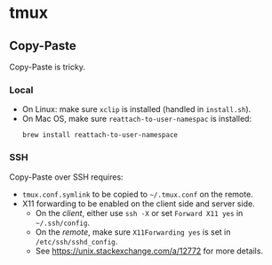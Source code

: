 # tmux

## Copy-Paste

Copy-Paste is tricky.

### Local

- On Linux: make sure `xclip` is installed (handled in `install.sh`).
- On Mac OS, make sure `reattach-to-user-namespac` is installed:
  ```
  brew install reattach-to-user-namespace
  ```

### SSH

Copy-Paste over SSH requires:

- `tmux.conf.symlink` to be copied to `~/.tmux.conf` on the remote.
- X11 forwarding to be enabled on the client side and server side.
  - On the *client*, either use `ssh -X` or set `Forward X11 yes` in `~/.ssh/config`.
  - On the *remote*, make sure `X11Forwarding yes` is set in `/etc/ssh/sshd_config`.
  - See https://unix.stackexchange.com/a/12772 for more details.

